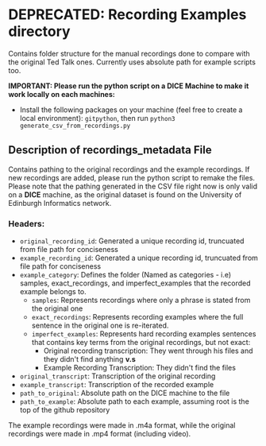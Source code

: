 # DEPRECATED: Recording Examples directory
Contains folder structure for the manual recordings done to compare with the original Ted Talk ones.  Currently uses absolute path for example scripts too. 



**IMPORTANT: Please run the python script on a DICE Machine to make it work locally on each machines:**
- Install the following packages on your machine (feel free to create a local environment): `gitpython`, 
then run `python3 generate_csv_from_recordings.py`

## Description of recordings_metadata File
Contains pathing to the original recordings and the example recordings. If new recordings are added, please run the python script to remake the files. Please note that the pathing generated in the CSV file right now is only valid on a **DICE** machine, as the original dataset is found on the University of Edinburgh Informatics network.

### Headers:
- `original_recording_id`: Generated a unique recording id, truncuated from file path for conciseness
- `example_recording_id`: Generated a unique recording id, truncuated from file path for conciseness
- `example_category`: Defines the folder (Named as categories - i.e) samples, exact_recordings, and imperfect_examples that the recorded example belongs to.
  - `samples`: Represents recordings where only a phrase is stated from the original one
  - `exact_recordings`: Represents recording examples where the full sentence in the original one is re-iterated.
  - `imperfect_examples`: Represents hard recording examples sentences that contains key terms from the original recordings, but not exact:
    - Original recording transcription: They went through his files and they didn't find anything **v.s** 
    - Example Recording Transcription: They didn't find the files
- `original_transcript`: Transcription of the original recording
- `example_transcript`: Transcription of the recorded example
- `path_to_original`: Absolute path on the DICE machine to the file
- `path_to_example`: Absolute path to each example, assuming root is the top of the github repository


The example recordings were made in .m4a format, while the original recordings were made in .mp4 format (including video).
